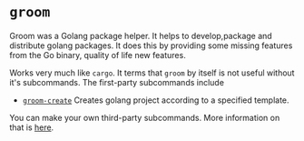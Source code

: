 # `groom`

Groom was a Golang package helper.
It helps to develop,package and distribute golang packages.
It does this by providing some missing features from the Go binary, quality of life new features.

Works very much like `cargo`. It terms that `groom` by itself is not useful without it's subcommands.
The first-party subcommands include

- [`groom-create`]()
    Creates golang project according to a specified template.

You can make your own third-party subcommands. More information on that is [here]().
